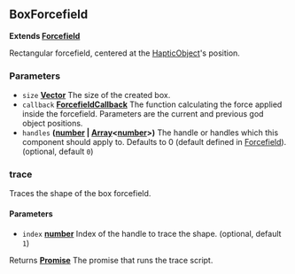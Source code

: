 <!-- Generated by documentation.js. Update this documentation by updating the source code. -->

## BoxForcefield

**Extends [Forcefield](forcefield.md)**

Rectangular forcefield, centered at the [HapticObject](../hapticObject.md)'s position.

### Parameters

-   `size` **[Vector](../vector.md)** The size of the created box.
-   `callback` **[ForcefieldCallback](forcefieldCallback.md)** The function calculating the force
    applied inside the forcefield. Parameters are the current and previous
    god object positions.
-   `handles` **([number][1] \| [Array][2]&lt;[number][1]>)** The handle or handles which this
    component should apply to. Defaults to 0 (default defined in [Forcefield](forcefield.md)). (optional, default `0`)

### trace

Traces the shape of the box forcefield.

#### Parameters

-   `index` **[number][1]** Index of the handle to trace the shape. (optional, default `1`)

Returns **[Promise][3]** The promise that runs the trace script.

[1]: https://developer.mozilla.org/docs/Web/JavaScript/Reference/Global_Objects/Number

[2]: https://developer.mozilla.org/docs/Web/JavaScript/Reference/Global_Objects/Array

[3]: https://developer.mozilla.org/docs/Web/JavaScript/Reference/Global_Objects/Promise
